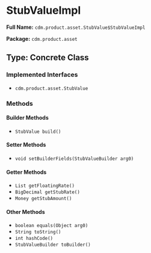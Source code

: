 # StubValueImpl

**Full Name:** `cdm.product.asset.StubValue$StubValueImpl`

**Package:** `cdm.product.asset`

## Type: Concrete Class

### Implemented Interfaces

- `cdm.product.asset.StubValue`

### Methods

#### Builder Methods

- `StubValue build()`

#### Setter Methods

- `void setBuilderFields(StubValueBuilder arg0)`

#### Getter Methods

- `List getFloatingRate()`
- `BigDecimal getStubRate()`
- `Money getStubAmount()`

#### Other Methods

- `boolean equals(Object arg0)`
- `String toString()`
- `int hashCode()`
- `StubValueBuilder toBuilder()`

